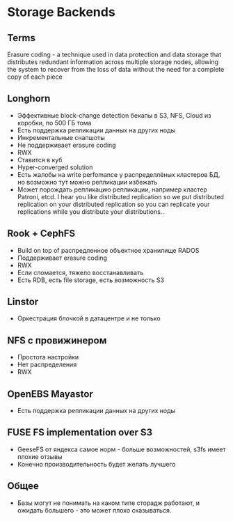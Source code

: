 # Storage Backends
## Terms
Erasure coding - a technique used in data protection and data storage that distributes redundant information across multiple storage nodes, allowing the system to recover from the loss of data without the need for a complete copy of each piece

## Longhorn
- Эффективные block-change detection бекапы в S3, NFS, Cloud из коробки, по 500 ГБ тома
- Есть поддержка репликации данных на других ноды
- Инкрементальные снапшоты
- Не поддерживает erasure coding
- RWX
- Ставится в куб
- Hyper-converged solution
- Есть жалобы на write perfomance у распределлёных кластеров БД, но возможно тут можно репликации избежать
- Может порождать репликацию репликации, например кластер Patroni, etcd.  I hear you like distributed replication so we put distributed replication on your distributed replication so you can replicate your replications while you distribute your distributions.. 

## Rook + CephFS
- Build on top of распредленное объектное хранилище RADOS
- Поддерживает erasure coding
- RWX
- Если сломается, тяжело восстанавливать
- Есть RDB, есть file storage, есть возможность S3

## Linstor
- Оркестрация блочкой в датацентре и не только

## NFS с провижинером
- Простота настройки
- Нет распределения
- RWX

## OpenEBS Mayastor
- Есть поддержка репликации данных на других ноды

## FUSE FS implementation over S3 
- GeeseFS от яндекса самое норм - больше возможностей, s3fs имеет плохие отзывы
- Конечно производительность будет желать лучшего

## Общее
- Базы могут не понимать на каком типе сторадж работают, и ожидать большего - это может плохо сказываться.
